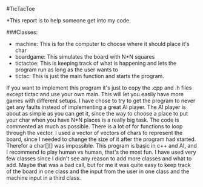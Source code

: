 #TicTacToe

*This report is to help someone get into my code.

###Classes:
 - machine: This is for the computer to choose where it should place it's char
 - boardgame: This simulates the board with N*N squares
 - tictactoe: This is keeping track of what is happening and lets the program run as long as the user wants to
 - tictac: This is just the main function and starts the program.

If you want to implement this program it's just to copy the .cpp and .h files except tictac and use your own main. This will let you easily have more games with different setups. I have chose to try to get the program to never get any faults instead of implementing a great AI player. The AI player is about as simple as you can get it, since the way to choose a place to put your char when you have N*N places is a really big task. The code is commented as much as possible. There is a lot of for functions to loop through the vector. I used a vector of vectors of chars to represent the board, since I needed to change the size of it after the program had started. Therefor a char[][] was impossible. This program is basic in c++ and AI, and I recommend to play human vs human, that's the most fun. I have used very few classes since I didn't see any reason to add more classes and what to add. Maybe that was a bad call, but for me it was quite easy to keep track of the board in one class and the input from the user in one class and the machine input in a third class. 